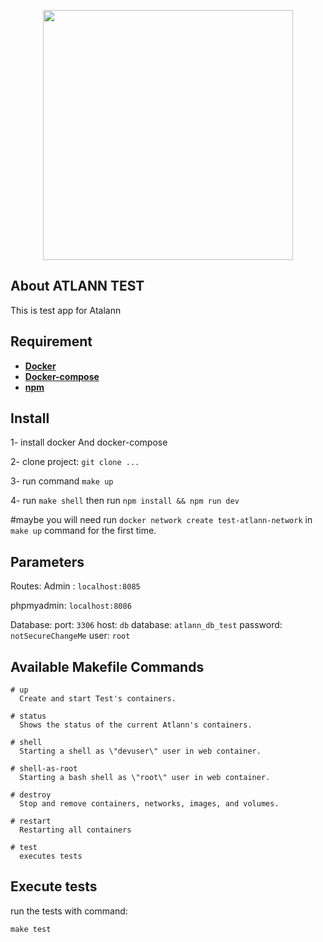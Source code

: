 <p align="center"><a href="https://laravel.com" target="_blank"><img src="https://raw.githubusercontent.com/laravel/art/master/logo-lockup/5%20SVG/2%20CMYK/1%20Full%20Color/laravel-logolockup-cmyk-red.svg" width="400"></a></p>

## About ATLANN TEST
This is test app for Atalann

## Requirement

- **[Docker](https://www.docker.com/)**
- **[Docker-compose](https://docs.docker.com/compose/)**
- **[npm](https://www.npmjs.com/)**

## Install
1- install docker And docker-compose

2- clone project: `git clone ...`

3- run command `make up`

4- run `make shell` then run `npm install && npm run dev`


\#maybe you will need run `docker network create test-atlann-network` in `make up` command for the first time. 

## Parameters
Routes:
Admin : `localhost:8085`

phpmyadmin: `localhost:8086`
 
Database: port: `3306` host: `db` database: `atlann_db_test` password: `notSecureChangeMe` user: `root`


## Available Makefile Commands 

	# up
	  Create and start Test's containers.
	
	# status
	  Shows the status of the current Atlann's containers.
	
	# shell
	  Starting a shell as \"devuser\" user in web container.

	# shell-as-root
	  Starting a bash shell as \"root\" user in web container.
	
	# destroy
	  Stop and remove containers, networks, images, and volumes.
	
	# restart
	  Restarting all containers
	  
	# test
	  executes tests
	  
## Execute tests

run the tests with command:

`make test`  	  
